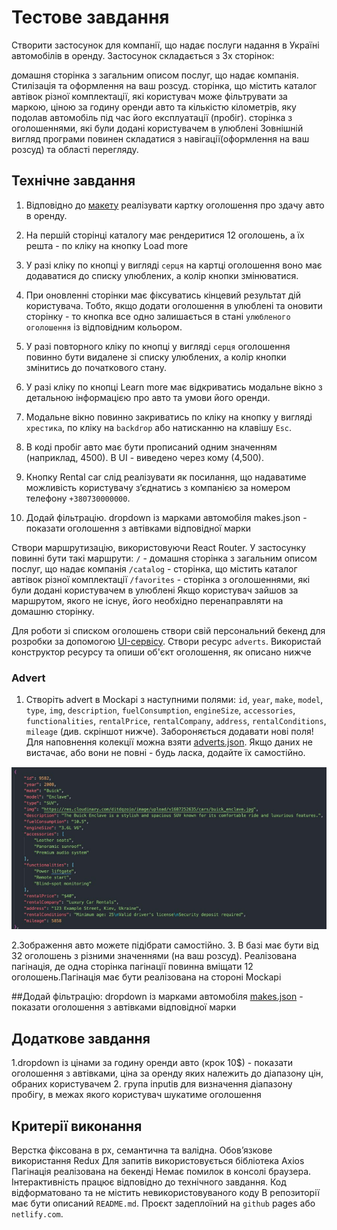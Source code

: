 # Тестове завдання

Створити застосунок для компанії, що надає послуги надання в Україні автомобілів
в оренду. Застосунок складається з 3х сторінок:

домашня сторінка з загальним описом послуг, що надає компанія. Стилізація та
оформлення на ваш розсуд. сторінка, що містить каталог автівок різної
комплектації, які користувач може фільтрувати за маркою, ціною за годину оренди
авто та кількістю кілометрів, яку подолав автомобіль під час його експлуатації
(пробіг). сторінка з оголошеннями, які були додані користувачем в улюблені
Зовнішній вигляд програми повинен складатися з навігації(оформлення на ваш
розсуд) та області перегляду.

## Технічне завдання

1. Відповідно до
   [макету](https://www.figma.com/file/XhC8FSCfAkraEF5l7Hx4fL/Test?type=design&node-id=0-1&mode=design)
   реалізувати картку оголошення про здачу авто в оренду.
2. На першій сторінці каталогу має рендеритися 12 оголошень, а їх решта - по
   кліку на кнопку Load more
3. У разі кліку по кнопці у вигляді `серця` на картці оголошення воно має
   додаватися до списку улюблених, а колір кнопки змінюватися.
4. При оновленні сторінки має фіксуватись кінцевий результат дій користувача.
   Тобто, якщо додати оголошення в улюблені та оновити сторінку - то кнопка все
   одно залишається в стані `улюбленого оголошення` із відповідним кольором.
5. У разі повторного кліку по кнопці у вигляді `серця` оголошення повинно бути
   видалене зі списку улюблених, а колір кнопки змінитись до початкового стану.
6. У разі кліку по кнопці Learn more має відкриватись модальне вікно з детальною
   інформацією про авто та умови його оренди.

7. Модальне вікно повинно закриватись по кліку на кнопку у вигляді `хрестика`,
   по кліку на `backdrop` або натисканню на клавішу `Esc`.

8. В коді пробіг авто має бути прописаний одним значенням (наприклад, 4500). В
   UI - виведено через кому (4,500).
9. Кнопку Rental car слід реалізувати як посилання, що надаватиме можливість
   користувачу зʼєднатись з компанією за номером телефону `+380730000000`.
10. Додай фільтрацію. dropdown із марками автомобіля makes.json - показати
    оголошення з автівками відповідної марки

Створи маршрутизацію, використовуючи React Router. У застосунку повинні бути
такі маршрути: `/` - домашня сторінка з загальним описом послуг, що надає
компанія `/catalog` - сторінка, що містить каталог автівок різної комплектації
`/favorites` - сторінка з оголошеннями, які були додані користувачем в улюблені
Якщо користувач зайшов за маршрутом, якого не існує, його необхідно
перенаправляти на домашню сторінку.

Для роботи зі списком оголошень створи свій персональний бекенд для розробки за
допомогою [UI-сервісу](https://mockapi.io/). Створи ресурс `adverts`. Використай
конструктор ресурсу та опиши об'єкт оголошення, як описано нижче

### Advert

1. Створіть advert в Mockapi з наступними полями: `id`, `year`, `make`, `model`,
   `type`, `img`, `description`, `fuelConsumption`, `engineSize`, `accessories`,
   `functionalities`, `rentalPrice`, `rentalCompany`, `address`,
   `rentalConditions`, `mileage` (див. скріншот нижче). Забороняється додавати
   нові поля! Для наповнення колекції можна взяти
   [adverts.json](https://drive.google.com/file/d/134SWMdjZG3MLzM0SJ1hB5bFCC_07N2wg/view).
   Якщо даних не вистачає, або вони не повні - будь ласка, додайте їх
   самостійно.

![Alt text](image.png)

2.Зображення авто можете підібрати самостійно. 3. В базі має бути від 32
оголошень з різними значеннями (на ваш розсуд). Реалізована пагінація, де одна
сторінка пагінації повинна вміщати 12 оголошень.Пагінація має бути реалізована
на стороні Mockapi

##Додай фільтрацію: dropdown із марками автомобіля
[makes.json](https://drive.google.com/file/d/1ywi6jdoqq0llsd2yDcRKwuLhuL3ds_5z/view) -
показати оголошення з автівками відповідної марки

## Додаткове завдання

1.dropdown із цінами за годину оренди авто (крок 10$) - показати оголошення з
автівками, ціна за оренду яких належить до діапазону цін, обраних
користувачем 2. група inputів для визначення діапазону пробігу, в межах якого
користувач шукатиме оголошення

## Критерії виконання

Верстка фіксована в рх, семантична та валідна. Обов’язкове використання Redux
Для запитів використовується бібліотека Axios Пагінація реалізована на бекенді
Немає помилок в консолі браузера. Інтерактивність працює відповідно до
технічного завдання. Код відформатовано та не містить невикористовуваного коду В
репозиторії має бути описаний `README.md`. Проєкт задеплоїний на `github` pages
або `netlify.com`.
